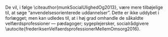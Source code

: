 De vil, i følge \citeauthor{munkSocialUlighedOg2013}, være mere tilbøjelige til, at søge “anvendelsesorienterede uddannelser”.
Dette er ikke uddybet i forlægget; men kan udledes til, at i høj grad omhandle de såkaldte velfærdsprofessioner — pædagoger; sygeplejersker, socialrådgivere \autocite{frederiksenVelfaerdsprofessionerMellemOmsorg2016}.


